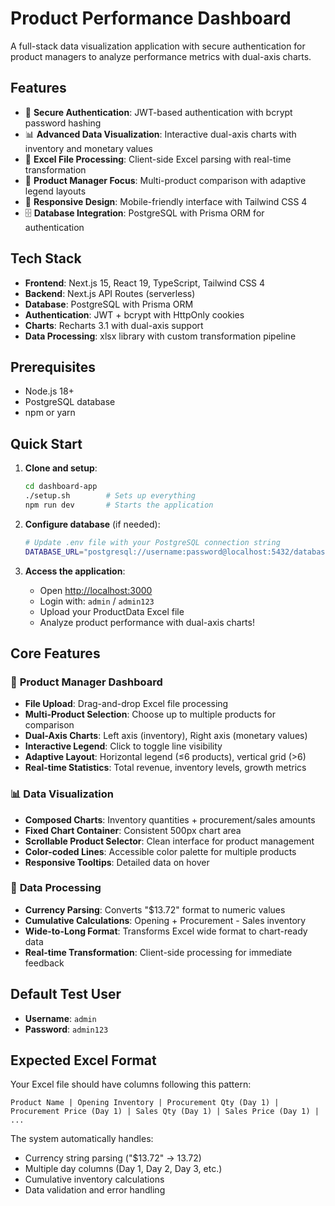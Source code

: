 # Product Performance Dashboard

A full-stack data visualization application with secure authentication for product managers to analyze performance metrics with dual-axis charts.

## Features

- 🔐 **Secure Authentication**: JWT-based authentication with bcrypt password hashing
- 📊 **Advanced Data Visualization**: Interactive dual-axis charts with inventory and monetary values
- 📄 **Excel File Processing**: Client-side Excel parsing with real-time transformation
- 🎯 **Product Manager Focus**: Multi-product comparison with adaptive legend layouts
- 📱 **Responsive Design**: Mobile-friendly interface with Tailwind CSS 4
- 🗄️ **Database Integration**: PostgreSQL with Prisma ORM for authentication

## Tech Stack

- **Frontend**: Next.js 15, React 19, TypeScript, Tailwind CSS 4
- **Backend**: Next.js API Routes (serverless)
- **Database**: PostgreSQL with Prisma ORM
- **Authentication**: JWT + bcrypt with HttpOnly cookies
- **Charts**: Recharts 3.1 with dual-axis support
- **Data Processing**: xlsx library with custom transformation pipeline

## Prerequisites

- Node.js 18+ 
- PostgreSQL database
- npm or yarn

## Quick Start

1. **Clone and setup**:
   ```bash
   cd dashboard-app
   ./setup.sh        # Sets up everything
   npm run dev       # Starts the application
   ```

2. **Configure database** (if needed):
   ```bash
   # Update .env file with your PostgreSQL connection string
   DATABASE_URL="postgresql://username:password@localhost:5432/database_name?schema=public"
   ```

3. **Access the application**:
   - Open [http://localhost:3000](http://localhost:3000)
   - Login with: `admin` / `admin123`
   - Upload your ProductData Excel file
   - Analyze product performance with dual-axis charts!

## Core Features

### 🎯 **Product Manager Dashboard**
- **File Upload**: Drag-and-drop Excel file processing
- **Multi-Product Selection**: Choose up to multiple products for comparison
- **Dual-Axis Charts**: Left axis (inventory), Right axis (monetary values)
- **Interactive Legend**: Click to toggle line visibility
- **Adaptive Layout**: Horizontal legend (≤6 products), vertical grid (>6)
- **Real-time Statistics**: Total revenue, inventory levels, growth metrics

### 📊 **Data Visualization**
- **Composed Charts**: Inventory quantities + procurement/sales amounts
- **Fixed Chart Container**: Consistent 500px chart area
- **Scrollable Product Selector**: Clean interface for product management
- **Color-coded Lines**: Accessible color palette for multiple products
- **Responsive Tooltips**: Detailed data on hover

### 🔧 **Data Processing**
- **Currency Parsing**: Converts "$13.72" format to numeric values
- **Cumulative Calculations**: Opening + Procurement - Sales inventory
- **Wide-to-Long Format**: Transforms Excel wide format to chart-ready data
- **Real-time Transformation**: Client-side processing for immediate feedback

## Default Test User

- **Username**: `admin`
- **Password**: `admin123`

## Expected Excel Format

Your Excel file should have columns following this pattern:
```
Product Name | Opening Inventory | Procurement Qty (Day 1) | Procurement Price (Day 1) | Sales Qty (Day 1) | Sales Price (Day 1) | ...
```

The system automatically handles:
- Currency string parsing ("$13.72" → 13.72)
- Multiple day columns (Day 1, Day 2, Day 3, etc.)
- Cumulative inventory calculations
- Data validation and error handling
